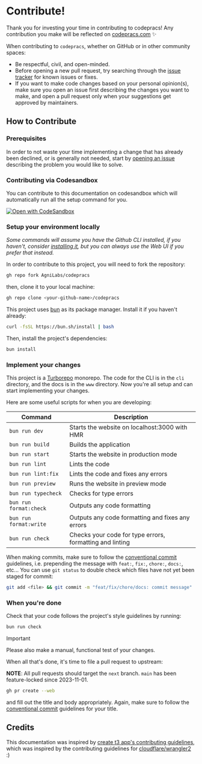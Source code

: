 # Contribute! <!-- omit in toc -->

Thank you for investing your time in contributing to codepracs! Any contribution you make will be reflected on [codepracs.com](https://codepracs.com) :sparkles:

When contributing to `codepracs`, whether on GitHub or in other community spaces:

- Be respectful, civil, and open-minded.
- Before opening a new pull request, try searching through the [issue tracker](https://github.com/AgniLabs/codepracs/issues) for known issues or fixes.
- If you want to make code changes based on your personal opinion(s), make sure you open an issue first describing the changes you want to make, and open a pull request only when your suggestions get approved by maintainers.

## How to Contribute

### Prerequisites

In order to not waste your time implementing a change that has already been declined, or is generally not needed, start by [opening an issue](https://github.com/AgniLabs/codepracs/issues/new/choose) describing the problem you would like to solve.

### Contributing via Codesandbox

You can contribute to this documentation on codesandbox which will automatically run all the setup command for you.

[![Open with CodeSandbox](https://assets.codesandbox.io/github/button-edit-lime.svg)](https://codesandbox.io/p/github/AgniLabs/codepracs)

### Setup your environment locally

_Some commands will assume you have the Github CLI installed, if you haven't, consider [installing it](https://github.com/cli/cli#installation), but you can always use the Web UI if you prefer that instead._

In order to contribute to this project, you will need to fork the repository:

```bash
gh repo fork AgniLabs/codepracs
```

then, clone it to your local machine:

```bash
gh repo clone <your-github-name>/codepracs
```

This project uses [bun](https://bun.sh) as its package manager. Install it if you haven't already:

```bash
curl -fsSL https://bun.sh/install | bash
```

Then, install the project's dependencies:

```bash
bun install
```

### Implement your changes

This project is a [Turborepo](https://turborepo.org/) monorepo. The code for the CLI is in the `cli` directory, and the docs is in the `www` directory. Now you're all setup and can start implementing your changes.

Here are some useful scripts for when you are developing:

| Command                | Description                                              |
| ---------------------- | -------------------------------------------------------- |
| `bun run dev`          | Starts the website on localhost:3000 with HMR            |
| `bun run build`        | Builds the application                                   |
| `bun run start`        | Starts the website in production mode                    |
| `bun run lint`         | Lints the code                                           |
| `bun run lint:fix`     | Lints the code and fixes any errors                      |
| `bun run preview`      | Runs the website in preview mode                         |
| `bun run typecheck`    | Checks for type errors                                   |
| `bun run format:check` | Outputs any code formatting                              |
| `bun run format:write` | Outputs any code formatting and fixes any errors         |
| `bun run check`        | Checks your code for type errors, formatting and linting |

When making commits, make sure to follow the [conventional commit](https://www.conventionalcommits.org/en/v1.0.0/) guidelines, i.e. prepending the message with `feat:`, `fix:`, `chore:`, `docs:`, etc... You can use `git status` to double check which files have not yet been staged for commit:

```bash
git add <file> && git commit -m "feat/fix/chore/docs: commit message"
```

### When you're done

Check that your code follows the project's style guidelines by running:

```bash
bun run check
```

> [!IMPORTANT]  
> Please also make a manual, functional test of your changes.

<!-- If your change should appear in the changelog, i.e. it changes some behavior of either the CLI or the outputted application, it must be captured by `changeset` which is done by running

```bash
pnpm changeset
```

and filling out the form with the appropriate information. Then, add the generated changeset to git:

```bash
git add .changeset/*.md && git commit -m "chore: add changeset"
``` -->

When all that's done, it's time to file a pull request to upstream:

**NOTE**: All pull requests should target the `next` branch. `main` has been feature-locked since 2023-11-01.

```bash
gh pr create --web
```

and fill out the title and body appropriately. Again, make sure to follow the [conventional commit](https://www.conventionalcommits.org/en/v1.0.0/) guidelines for your title.

## Credits

This documentation was inspired by [create t3 app's contributing guidelines](https://github.com/t3-oss/create-t3-app/blob/main/CONTRIBUTING.md), which was inspired by the contributing guidelines for [cloudflare/wrangler2](https://github.com/cloudflare/wrangler2/blob/main/CONTRIBUTING.md) :)
